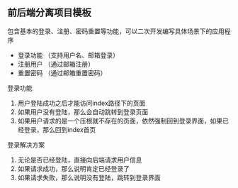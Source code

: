 ## 前后端分离项目模板

包含基本的登录、注册、密码重置等功能，可以二次开发编写具体场景下的应用程序

* 登录功能 （支持用户名、邮箱登录）
* 注册用户 （通过邮箱注册）
* 重置密码 （通过邮箱重置密码）

登录功能
1. 用户登陆成功之后才能访问index路径下的页面
2. 如果用户没有登陆，那么会自动跳转到登录页面
3. 如果用户请求的是一个压根就不存在的页面，依然强制回到登录界面，如果已经登录，那么回到index首页

登录解决方案
1. 无论是否已经登陆，直接向后端请求用户信息
2. 如果请求成功，那么说明肯定已经登录了
3. 如果请求失败，那么说明没有登陆，跳转到登录界面